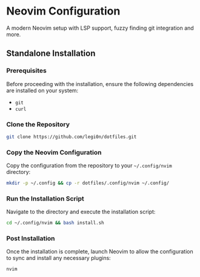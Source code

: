 # Neovim Configuration

A modern Neovim setup with LSP support, fuzzy finding git integration and more.

## Standalone Installation

### Prerequisites

Before proceeding with the installation, ensure the following dependencies are installed on your system:
* `git`
* `curl`

### Clone the Repository

```sh
git clone https://github.com/legi0n/dotfiles.git
```

### Copy the Neovim Configuration

Copy the configuration from the repository to your `~/.config/nvim` directory:

```sh
mkdir -p ~/.config && cp -r dotfiles/.config/nvim ~/.config/
```

### Run the Installation Script

Navigate to the directory and execute the installation script:
```sh
cd ~/.config/nvim && bash install.sh
```

### Post Installation

Once the installation is complete, launch Neovim to allow the configuration to sync and install any necessary plugins:

```sh
nvim
```
